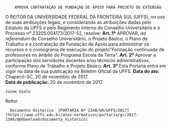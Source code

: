         APROVA CONTRATAÇÃO DE FUNDAÇÃO DE APOIO PARA PROJETO DE EXTENSÃO  

 O REITOR DA UNIVERSIDADE FEDERAL DA FRONTEIRA SUL (UFFS), no uso de suas atribuições legais, e considerando as atribuições dadas pelo Estatuto da UFFS e pelo Regimento Interno do Conselho Universitário e o Processo nº 23205.004173/2017-52, resolve:   **Art. 1º** APROVAR, *ad referendum* do Conselho Universitário, o Projeto Básico, o Plano de Trabalho e a contratação de Fundação de Apoio para administrar os recursos e o cronograma de execução do projeto"Formação continuada de professores no âmbito do Programa Escola da Terra".   **Art. 2º** Aprovar a participação dos servidores docentes e/ou técnicos administrativos, conforme Plano de Trabalho e Projeto Básico.   **Art. 3º** Esta Portaria entra em vigor na data de sua publicação no Boletim Oficial da UFFS.      **Data do ato:** Chapecó-SC, 20 de novembro de 2017.   
 **Data de publicação:**  20 de novembro de 2017. 

    Jaime Giolo   
 Reitor 

      Documento Histórico  [PORTARIA Nº 1340/GR/UFFS/2017](https://www.uffs.edu.br/atos-normativos/portaria/gr/2017-1340/@@download/documento_historico)     
      
